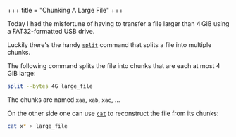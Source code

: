 +++
title = "Chunking A Large File"
+++

Today I had the misfortune of having to transfer a file larger than 4 GiB using a FAT32-formatted USB drive.

Luckily there's the handy [`split`] command that splits a file into multiple chunks.

The following command splits the file into chunks that are each at most 4 GiB large:
```sh
split --bytes 4G large_file
```
The chunks are named `xaa`, `xab`, `xac`, …

On the other side one can use [`cat`] to reconstruct the file from its chunks:
```sh
cat x* > large_file
```


[`split`]: https://man7.org/linux/man-pages/man1/split.1.html
[`cat`]: https://man7.org/linux/man-pages/man1/cat.1.html
